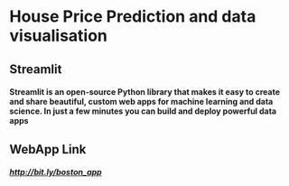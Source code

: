 # House Price Prediction and data visualisation 
## Streamlit
#### Streamlit is an open-source Python library that makes it easy to create and share beautiful, custom web apps for machine learning and data science. In just a few minutes you can build and deploy powerful data apps 

## WebApp Link
##### http://bit.ly/boston_app
